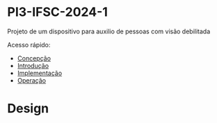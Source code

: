 # PI3-IFSC-2024-1

Projeto de um dispositivo para auxilio de pessoas com visão debilitada

Acesso rápido:

  - [Concepção](./concepção.md)
  - [Introdução](./README.md)
  - [Implementação](./implementação.md)
  - [Operação](./operação.md)

# Design 
